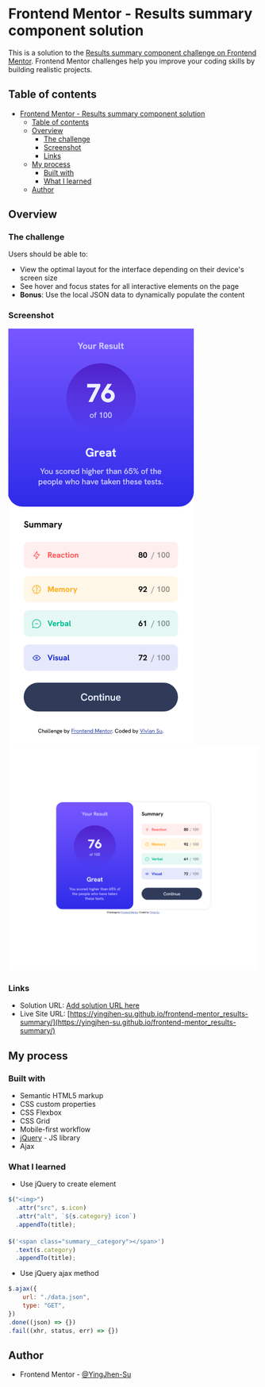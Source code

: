 # Frontend Mentor - Results summary component solution

This is a solution to the [Results summary component challenge on Frontend Mentor](https://www.frontendmentor.io/challenges/results-summary-component-CE_K6s0maV). Frontend Mentor challenges help you improve your coding skills by building realistic projects. 

## Table of contents

- [Frontend Mentor - Results summary component solution](#frontend-mentor---results-summary-component-solution)
  - [Table of contents](#table-of-contents)
  - [Overview](#overview)
    - [The challenge](#the-challenge)
    - [Screenshot](#screenshot)
    - [Links](#links)
  - [My process](#my-process)
    - [Built with](#built-with)
    - [What I learned](#what-i-learned)
  - [Author](#author)

## Overview

### The challenge

Users should be able to:

- View the optimal layout for the interface depending on their device's screen size
- See hover and focus states for all interactive elements on the page
- **Bonus**: Use the local JSON data to dynamically populate the content

### Screenshot

![screenshot-mobile](./assets/images/screenshot-mobile.png)
![screenshot-desktop](./assets/images/screenshot-desktop.png)

### Links

- Solution URL: [Add solution URL here](https://your-solution-url.com)
- Live Site URL: [https://yingjhen-su.github.io/frontend-mentor_results-summary/](https://yingjhen-su.github.io/frontend-mentor_results-summary/)

## My process

### Built with

- Semantic HTML5 markup
- CSS custom properties
- CSS Flexbox
- CSS Grid
- Mobile-first workflow
- [jQuery](https://jquery.com/) - JS library
- Ajax

### What I learned

- Use jQuery to create element
```js
$("<img>")
  .attr("src", s.icon)
  .attr("alt", `${s.category} icon`)
  .appendTo(title);

$('<span class="summary__category"></span>')
  .text(s.category)
  .appendTo(title);
```

- Use jQuery ajax method
```js
$.ajax({
    url: "./data.json",
    type: "GET",
})
.done((json) => {})
.fail((xhr, status, err) => {})
```

## Author

- Frontend Mentor - [@YingJhen-Su](https://www.frontendmentor.io/profile/YingJhen-Su)
